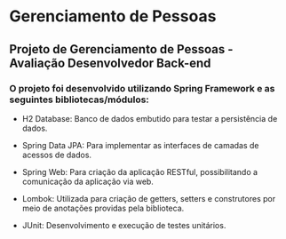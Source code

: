 # Gerenciamento  de Pessoas
## Projeto de Gerenciamento de Pessoas - Avaliação Desenvolvedor Back-end

### O projeto foi desenvolvido utilizando Spring Framework e as seguintes bibliotecas/módulos:

- H2 Database: Banco de dados embutido para testar a persistência de dados.

- Spring Data JPA: Para implementar as interfaces de camadas de acessos de dados.

- Spring Web: Para criação da aplicação RESTful, possibilitando a comunicação da aplicação via web.

- Lombok: Utilizada para criação de getters, setters e construtores por meio de anotações providas pela biblioteca.

- JUnit: Desenvolvimento e execução de testes unitários.
